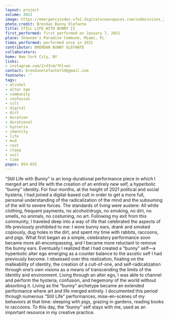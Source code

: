```yaml
---
layout: project
volume: 2021
image: https://emergencyindex.sfo2.digitaloceanspaces.com/submissions_2021/images_named/1665587921894__Still_Life_with_Bunny_II--Brendan_Bunny_Elefante.jpeg
photo_credit: Brendan Bunny Elefante
title: STILL LIFE WITH BUNNY II
first_performed: first performed on January 7, 2021
place: Shawnee's Paradise Commune, Miami, FL
times_performed: performed once in 2021
contributor: BRENDAN BUNNY ELEFANTE
collaborators:
home: New York City, NY
links:
- instagram.com/2rd3nd/?hl=en
contact: brendanelefante719@gmail.com
footnote: ''
tags:
- alcohol
- alter ego
- community
- confusion
- cult
- digital
- dirt
- duration
- durational
- hysteria
- identity
- life
- mud
- rest
- sleep
- soil
- time
pages: 854-855
---
```


“Still Life with Bunny” is an long-durational performance piece in which I merged art and life with the creation of an entirely new self, a hyperbolic “bunny” identity. For four months, at the height of 2021 political and social hysteria, I had joined a digital-based cult in order to get a more full, personal understanding of the radicalization of the mind and the subsuming of the will to severe forces. The standards of living were austere: All white clothing, frequent payments, no alcohol/drugs, no smoking, no dirt, no smells, no animals, no costuming, no art. Following my exit from this community, I traveled deep into a way of life that celebrated the aspects of life previously prohibited to me: I wore bunny ears, drank and smoked copiously, dug holes in the dirt, and spent my time with rabbits, raccoons, and pigs. What first began as a simple, celebratory performance soon became more all-encompassing, and I became more reluctant to remove the bunny ears. Eventually I realized that I had created a “bunny” self—a hyperbolic alter ego emerging as a counter balance to the ascetic self I had previously become. I obsessed over this realization, fixating on the malleability of identity, the creation of a cult-of-one, and self-radicalization through one’s own visions as a means of transcending the limits of the identity and environment. Living through an alter ego, I was able to channel and perform the hysteria, confusion, and hegemony of the world without absorbing it. Living as the “bunny” archetype became an extended performance where art and life merged entirely. I documented this period through numerous “Still Life” performances, mise-en-scènes of my behaviors at that time: sleeping with pigs, grazing in gardens, reading books to raccoons. To this day, the “bunny” self stays with me, used as an important resource in my creative practice.